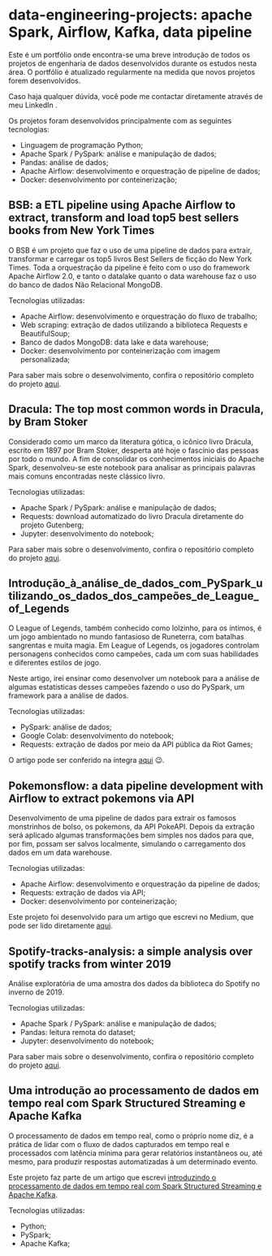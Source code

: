 # data-engineering-projects: apache Spark, Airflow, Kafka, data pipeline

Este é um portfólio onde encontra-se uma breve introdução de todos os projetos de engenharia de dados desenvolvidos durante os estudos nesta área. O portfólio é atualizado regularmente na medida que novos projetos forem desenvolvidos.

Caso haja qualquer dúvida, você pode me contactar diretamente através de meu LinkedIn [](https://br.linkedin.com/in/geazi-antunes-aa9264163).

Os projetos foram desenvolvidos principalmente com as seguintes tecnologias:

- Linguagem de programação Python;
- Apache Spark / PySpark: análise e manipulação de dados;
- Pandas: análise de dados;
- Apache Airflow: desenvolvimento e orquestração de pipeline de dados;
- Docker: desenvolvimento por conteinerização;

## BSB: a ETL pipeline using Apache Airflow to extract, transform and load top5 best sellers books from New York Times

O BSB é um projeto que faz o uso de uma pipeline de dados para extrair, transformar e carregar os top5 livros Best Sellers de ficção do New York Times. Toda a orquestração da pipeline é feito com o uso do framework Apache Airflow 2.0, e tanto o datalake quanto o data warehouse faz o uso do banco de dados Não Relacional MongoDB.

Tecnologias utilizadas:

- Apache Airflow: desenvolvimento e orquestração do fluxo de trabalho;
- Web scraping: extração de dados utilizando a biblioteca Requests e BeautifulSoup;
- Banco de dados MongoDB: data lake e data warehouse;
- Docker: desenvolvimento por conteinerização com imagem personalizada;

Para saber mais sobre o desenvolvimento, confira o repositório completo do projeto [aqui](https://github.com/geazi-anc/bsb).

## Dracula: The top most common words in Dracula, by Bram Stoker

Considerado como um marco da literatura gótica, o icônico livro Drácula, escrito em 1897 por Bram Stoker, desperta até hoje o fascínio das pessoas por todo o mundo. A fim de consolidar os conhecimentos iniciais do Apache Spark, desenvolveu-se este notebook para analisar as principais palavras mais comuns encontradas neste clássico livro.

Tecnologias utilizadas:

- Apache Spark / PySpark: análise e manipulação de dados;
- Requests: download automatizado do livro Dracula diretamente do projeto Gutenberg;
- Jupyter: desenvolvimento do notebook;

Para saber mais sobre o desenvolvimento, confira o repositório completo do projeto [aqui](https://github.com/geazi-anc/dracula).

## Introdução_à_análise_de_dados_com_PySpark_utilizando_os_dados_dos_campeões_de_League_of_Legends

O League of Legends, também conhecido como lolzinho, para os íntimos, é um jogo ambientado no mundo fantasioso de Runeterra, com batalhas sangrentas e muita magia. Em League of Legends, os jogadores controlam personagens conhecidos como campeões, cada um com suas habilidades e diferentes estilos de jogo.

Neste artigo, irei ensinar como desenvolver um notebook para a análise de algumas estatísticas desses campeões fazendo o uso do PySpark, um framework para a análise de dados.

Tecnologias utilizadas:

- PySpark: análise de dados;
- Google Colab: desenvolvimento do notebook;
- Requests: extração de dados por meio da API pública da Riot Games;

O artigo pode ser conferido na íntegra [aqui](https://dev.to/geazi_anc/introducao-a-analise-de-dados-com-pyspark-utilizando-os-dados-dos-campeoes-de-league-of-legends-5cj9) 😉.

## Pokemonsflow: a data pipeline development with Airflow to extract pokemons via API

Desenvolvimento de uma pipeline de dados para extrair os famosos monstrinhos de bolso, os pokemons, da API PokeAPI. Depois da extração será aplicado algumas transformações bem simples nos dados para que, por fim, possam ser salvos localmente, simulando o carregamento dos dados em um data warehouse.

Tecnologias utilizadas:

- Apache Airflow: desenvolvimento e orquestração da pipeline de dados;
- Requests: extração de dados via API;
- Docker: desenvolvimento por conteinerização;

Este projeto foi desenvolvido para um artigo que escrevi no Medium, que pode ser lido diretamente [aqui](https://medium.com/@geazi.anc/pokemons-flow-desenvolvendo-uma-pipeline-de-dados-com-apache-airflow-para-extra%C3%A7%C3%A3o-de-pokemons-via-4fc982978527).

## Spotify-tracks-analysis: a simple analysis over spotify tracks from winter 2019

Análise exploratória de uma amostra dos dados da biblioteca do Spotify no inverno de 2019.

Tecnologias utilizadas:

- Apache Spark / PySpark: análise e manipulação de dados;
- Pandas: leitura remota do dataset;
- Jupyter: desenvolvimento do notebook;

Para saber mais sobre o desenvolvimento, confira o repositório completo do projeto [aqui](https://github.com/geazi-anc/spotify-tracks-analysis).

## Uma introdução ao processamento de dados em tempo real com Spark Structured Streaming e Apache Kafka

O processamento de dados em tempo real, como o próprio nome diz, é a prática de lidar com o fluxo de dados capturados em tempo real e processados com latência mínima para gerar relatórios instantâneos ou, até mesmo, para produzir respostas automatizadas à um determinado evento.

Este projeto faz parte de um artigo que escrevi [introduzindo o processamento de dados em tempo real com Spark Structured Streaming e Apache Kafka](https://dev.to/geazi_anc/uma-breve-introducao-ao-processamento-de-dados-em-tempo-real-com-spark-structured-streaming-e-apache-kafka-5gh7).

Tecnologias utilizadas:

- Python;
- PySpark;
- Apache Kafka;
